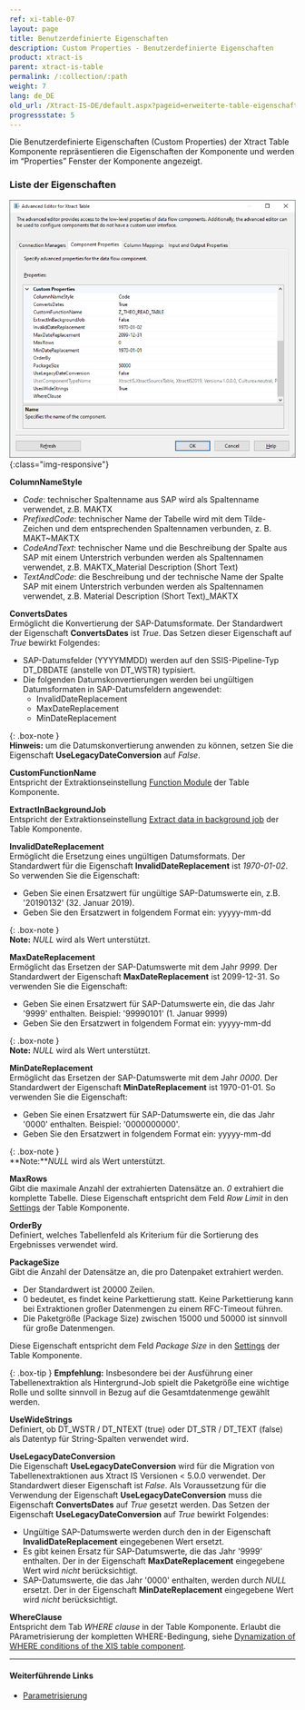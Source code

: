 ```yaml
---
ref: xi-table-07
layout: page
title: Benutzerdefinierte Eigenschaften
description: Custom Properties - Benutzerdefinierte Eigenschaften
product: xtract-is
parent: xtract-is-table
permalink: /:collection/:path
weight: 7
lang: de_DE
old_url: /Xtract-IS-DE/default.aspx?pageid=erweiterte-table-eigenschaften
progressstate: 5
---
```



Die Benutzerdefinierte Eigenschaften (Custom Properties) der Xtract Table Komponente repräsentieren die Eigenschaften der Komponente und werden im “Properties” Fenster der Komponente angezeigt.

### Liste der Eigenschaften

![Table-XIS-Properties](/img/content/Table-XIS-Properties.png){:class="img-responsive"}

**ColumnNameStyle**<br>
- *Code*: technischer Spaltenname aus SAP wird als Spaltenname verwendet, z.B. MAKTX
- *PrefixedCode*: technischer Name der Tabelle wird mit dem Tilde-Zeichen und dem entsprechenden Spaltennamen verbunden, z. B. MAKT~MAKTX
- *CodeAndText*: technischer Name und die Beschreibung der Spalte aus SAP mit einem Unterstrich verbunden werden als Spaltennamen verwendet, z.B. MAKTX_Material Description (Short Text)
- *TextAndCode*: die Beschreibung und der technische Name der Spalte SAP mit einem Unterstrich verbunden werden als Spaltennamen verwendet, z.B. Material Description (Short Text)_MAKTX

**ConvertsDates**<br>
Ermöglicht die Konvertierung der SAP-Datumsformate. Der Standardwert der Eigenschaft **ConvertsDates** ist *True*. Das Setzen dieser Eigenschaft auf *True* bewirkt Folgendes:
* SAP-Datumsfelder (YYYYMMDD) werden auf den SSIS-Pipeline-Typ DT_DBDATE (anstelle von DT_WSTR) typisiert.
* Die folgenden Datumskonvertierungen werden bei ungültigen Datumsformaten in SAP-Datumsfeldern angewendet:
	- InvalidDateReplacement
	- MaxDateReplacement
	- MinDateReplacement

{: .box-note }	
**Hinweis:** um die Datumskonvertierung anwenden zu können, setzen Sie die Eigenschaft **UseLegacyDateConversion** auf *False*.


**CustomFunctionName**<br>
Entspricht der Extraktionseinstellung [Function Module](./extraktionseinstellungen#function-module) der Table Komponente.

**ExtractInBackgroundJob**<br>
Entspricht der Extraktionseinstellung [Extract data in background job](./extraktionseinstellungen#extract-data-in-background-job) der Table Komponente.

**InvalidDateReplacement** <br>
Ermöglicht die Ersetzung eines ungültigen Datumsformats. Der Standardwert für die Eigenschaft **InvalidDateReplacement** ist *1970-01-02*.  So verwenden Sie die Eigenschaft:
* Geben Sie einen Ersatzwert für ungültige SAP-Datumswerte ein, z.B. '20190132' (32. Januar 2019).
* Geben Sie den Ersatzwert in folgendem Format ein: yyyyy-mm-dd

{: .box-note }	
**Note:** *NULL* wird als Wert unterstützt.


**MaxDateReplacement** <br>
Ermöglicht das Ersetzen der SAP-Datumswerte mit dem Jahr *9999*. Der Standardwert der Eigenschaft **MaxDateReplacement** ist 2099-12-31. So verwenden Sie die Eigenschaft:
* Geben Sie einen Ersatzwert für SAP-Datumswerte ein, die das Jahr '9999' enthalten. Beispiel: '99990101' (1. Januar 9999)
* Geben Sie den Ersatzwert in folgendem Format ein: yyyyy-mm-dd

{: .box-note }	
**Note:** *NULL* wird als Wert unterstützt.


**MinDateReplacement** <br>
Ermöglicht das Ersetzen der SAP-Datumswerte mit dem Jahr *0000*. Der Standardwert der Eigenschaft **MinDateReplacement** ist 1970-01-01. So verwenden Sie die Eigenschaft:
* Geben Sie einen Ersatzwert für SAP-Datumswerte ein, die das Jahr '0000' enthalten. Beispiel: '0000000000'. 
* Geben Sie den Ersatzwert in folgendem Format ein: yyyyy-mm-dd

{: .box-note }	
**Note:***NULL* wird als Wert unterstützt.

**MaxRows**<br>
Gibt die maximale Anzahl der extrahierten Datensätze an. *0* extrahiert die komplette Tabelle.
Diese Eigenschaft entspricht dem Feld *Row Limit* in den [Settings](./extraktionseinstellungen) der Table Komponente.

**OrderBy**<br>
Definiert, welches Tabellenfeld als Kriterium für die Sortierung des Ergebnisses verwendet wird.

**PackageSize**<br> 
Gibt die Anzahl der Datensätze an, die pro Datenpaket extrahiert werden.
- Der Standardwert ist 20000 Zeilen. 
- 0 bedeutet, es findet keine Parkettierung statt. Keine Parkettierung kann bei Extraktionen großer Datenmengen zu einem RFC-Timeout führen.
- Die Paketgröße (Package Size) zwischen 15000 und 50000 ist sinnvoll für große Datenmengen.

Diese Eigenschaft entspricht dem Feld *Package Size* in den [Settings](./extraktionseinstellungen) der Table Komponente.

{: .box-tip }
**Empfehlung:** Insbesondere bei der Ausführung einer Tabellenextraktion als Hintergrund-Job spielt die Paketgröße eine wichtige Rolle und sollte sinnvoll in Bezug auf die Gesamtdatenmenge gewählt werden. 


**UseWideStrings**<br> 
Definiert, ob DT_WSTR / DT_NTEXT (true) oder DT_STR / DT_TEXT (false) als Datentyp für String-Spalten verwendet wird.

**UseLegacyDateConversion**<br>
Die Eigenschaft **UseLegacyDateConversion** wird für die Migration von Tabellenextraktionen aus Xtract IS Versionen < 5.0.0 verwendet. Der Standardwert dieser Eigenschaft ist *False*. Als Voraussetzung für die Verwendung der Eigenschaft **UseLegacyDateConversion** muss die Eigenschaft **ConvertsDates** auf *True* gesetzt werden. Das Setzen der Eigenschaft **UseLegacyDateConversion** auf *True* bewirkt Folgendes:
* Ungültige SAP-Datumswerte werden durch den in der Eigenschaft **InvalidDateReplacement** eingegebenen Wert ersetzt.
* Es gibt keinen Ersatz für SAP-Datumswerte, die das Jahr '9999' enthalten.  Der in der Eigenschaft **MaxDateReplacement** eingegebene Wert wird *nicht* berücksichtigt. 
* SAP-Datumswerte, die das Jahr '0000' enthalten, werden durch *NULL* ersetzt.  Der in der Eigenschaft **MinDateReplacement** eingegebene Wert wird *nicht* berücksichtigt. 

**WhereClause**<br>
Entspricht dem Tab *WHERE clause* in der Table Komponente. Erlaubt die PArametrisierung der kompletten WHERE-Bedingung, siehe [Dynamization of WHERE conditions of the XIS table component](https://kb.theobald-software.com/tables/xtract-is-Dynamization-of-WHERE-conditions-of-the-XIS-table-components).

****
#### Weiterführende Links
- [Parametrisierung](./table-parametrisierung) 
